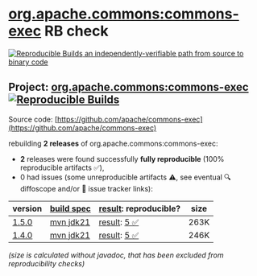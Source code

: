 [org.apache.commons:commons-exec](https://central.sonatype.com/artifact/org.apache.commons/commons-exec/versions) RB check
=======

[![Reproducible Builds](https://reproducible-builds.org/images/logos/rb.svg) an independently-verifiable path from source to binary code](https://reproducible-builds.org/)

## Project: [org.apache.commons:commons-exec](https://central.sonatype.com/artifact/org.apache.commons/commons-exec/versions) [![Reproducible Builds](https://img.shields.io/endpoint?url=https://raw.githubusercontent.com/jvm-repo-rebuild/reproducible-central/master/content/org/apache/commons/commons-exec/badge.json)](https://github.com/jvm-repo-rebuild/reproducible-central/blob/master/content/org/apache/commons/commons-exec/README.md)

Source code: [https://github.com/apache/commons-exec](https://github.com/apache/commons-exec)

rebuilding **2 releases** of org.apache.commons:commons-exec:
- **2** releases were found successfully **fully reproducible** (100% reproducible artifacts :white_check_mark:),
- 0 had issues (some unreproducible artifacts :warning:, see eventual :mag: diffoscope and/or :memo: issue tracker links):

| version | [build spec](/BUILDSPEC.md) | [result](https://reproducible-builds.org/docs/jvm/): reproducible? | size |
| -- | --------- | ------ | -- |
| [1.5.0](https://central.sonatype.com/artifact/org.apache.commons/commons-exec/1.5.0/pom) | [mvn jdk21](commons-exec-1.5.0.buildspec) | [result](commons-exec-1.5.0.buildinfo): [5 :white_check_mark: ](commons-exec-1.5.0.buildcompare) | 263K |
| [1.4.0](https://central.sonatype.com/artifact/org.apache.commons/commons-exec/1.4.0/pom) | [mvn jdk21](commons-exec-1.4.0.buildspec) | [result](commons-exec-1.4.0.buildinfo): [5 :white_check_mark: ](commons-exec-1.4.0.buildcompare) | 246K |

<i>(size is calculated without javadoc, that has been excluded from reproducibility checks)</i>
